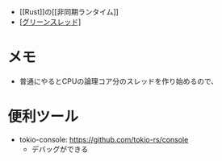 - [[Rust]]の[[非同期ランタイム]]
- [[グリーンスレッド]](M:N)

# メモ
- 普通にやるとCPUの論理コア分のスレッドを作り始めるので、

# 便利ツール
- tokio-console: https://github.com/tokio-rs/console
	- デバッグができる